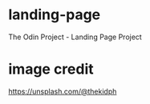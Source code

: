 # landing-page
The Odin Project - Landing Page Project

# image credit
https://unsplash.com/@thekidph
